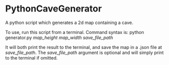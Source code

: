 # PythonCaveGenerator
A python script which generates a 2d map containing a cave.

To use, run this script from a terminal.
Command syntax is: python generator.py *map_height* *map_width* *save_file_path*

It will both print the result to the terminal, and save the map in a .json file at *save_file_path*.
The *save_file_path* argument is optional and will simply print to the terminal if omitted.
